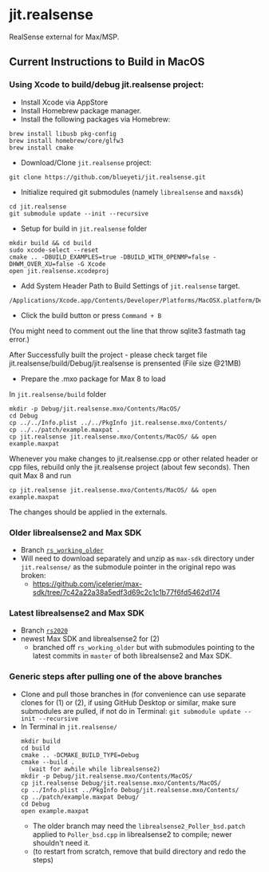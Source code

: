 # jit.realsense
RealSense external for Max/MSP.

## Current Instructions to Build in MacOS

### Using Xcode to build/debug jit.realsense project:

- Install Xcode via AppStore
- Install Homebrew package manager.
- Install the following packages via Homebrew:

```
brew install libusb pkg-config
brew install homebrew/core/glfw3
brew install cmake
```

- Download/Clone `jit.realsense` project:
```
git clone https://github.com/blueyeti/jit.realsense.git
```

- Initialize required git submodules (namely `librealsense` and `maxsdk`)
```
cd jit.realsense
git submodule update --init --recursive
```

- Setup for build in `jit.realsense` folder

```
mkdir build && cd build
sudo xcode-select --reset
cmake .. -DBUILD_EXAMPLES=true -DBUILD_WITH_OPENMP=false -DHWM_OVER_XU=false -G Xcode
open jit.realsense.xcodeproj
```

- Add System Header Path to Build Settings of `jit.realsense` target.

```
/Applications/Xcode.app/Contents/Developer/Platforms/MacOSX.platform/Developer/SDKs/MacOSX.sdk/System/Library/Frameworks/CoreServices.framework/Versions/A/Frameworks/CarbonCore.framework/Versions/A/Headers
```

- Click the build button or press `Command + B`

 (You might need to comment out the line that throw sqlite3 fastmath tag error.)

After Successfully built the project - please check target file jit.realsense/build/Debug/jit.realsense is prensented (File size @21MB)

- Prepare the .mxo package for Max 8 to load

In `jit.realsense/build` folder
```
mkdir -p Debug/jit.realsense.mxo/Contents/MacOS/
cd Debug
cp ../../Info.plist ../../PkgInfo jit.realsense.mxo/Contents/
cp ../../patch/example.maxpat .
cp jit.realsense jit.realsense.mxo/Contents/MacOS/ && open example.maxpat
```

Whenever you make changes to jit.realsense.cpp or other related header or cpp files, rebuild only the jit.realsense project (about few seconds). Then quit Max 8 and run
```
cp jit.realsense jit.realsense.mxo/Contents/MacOS/ && open example.maxpat
```

The changes should be applied in the externals.

### Older librealsense2 and Max SDK

- Branch [`rs_working_older`](https://github.com/smokhov/jit.realsense/tree/rs_working_older)
- Will need to download separately and unzip as `max-sdk` directory
under `jit.realsense/` as the submodule pointer in the original repo was broken:
   - https://github.com/jcelerier/max-sdk/tree/7c42a22a38a5edf3d69c2c1c1b77f6fd5462d174

### Latest librealsense2 and Max SDK

- Branch [`rs2020`](https://github.com/smokhov/jit.realsense/tree/rs2020)
- newest Max SDK and librealsense2 for (2)
  - branched off `rs_working_older` but with submodules pointing to the latest commits in `master` of both librealsense2 and Max SDK.

### Generic steps after pulling one of the above branches

- Clone and pull those branches in (for convenience can use
separate clones for (1) or (2), if using GitHub Desktop or similar,
make sure submodules are pulled, if not do in Terminal: `git submodule update --init --recursive`
- In Terminal in `jit.realsense/`
  ```#!bash
  mkdir build
  cd build
  cmake .. -DCMAKE_BUILD_TYPE=Debug
  cmake --build .
    (wait for awhile while librealsense2)
  mkdir -p Debug/jit.realsense.mxo/Contents/MacOS/
  cp jit.realsense Debug/jit.realsense.mxo/Contents/MacOS/
  cp ../Info.plist ../PkgInfo Debug/jit.realsense.mxo/Contents/
  cp ../patch/example.maxpat Debug/
  cd Debug
  open example.maxpat
  ```
  - The older branch may need the `librealsense2_Poller_bsd.patch` applied to `Poller_bsd.cpp` in librealsense2 to compile; newer shouldn't need it.
  -  (to restart from scratch, remove that build directory and redo the steps)
